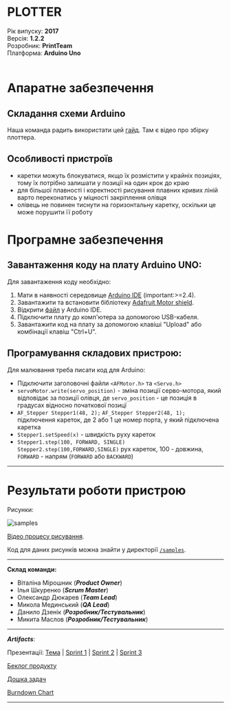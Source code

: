 # PLOTTER

Рік випуску: __2017__<br/>
Версія: __1.2.2__<br/>
Розробник: __PrintTeam__<br/>
Платформа: __Arduino Uno__<br/>
<br/>

# Апаратне забезпечення

## Складання схеми Arduino

Наша команда радить використати цей [гайд](https://create.arduino.cc/projecthub/Mrinnovative/arduino-based-mini-cnc-2d-plotter-234462). Там є відео про збірку плоттера.

## Оcобливості пристроїв

* каретки можуть блокуватися, якщо їх розмістити у крайніх позиціях, тому їх потрібно залишати у позиції на один крок до краю
* для більшої плавності і коректності рисування плавних кривих ліній варто переконатись у міцності закріплення олівця 
* олівець не повинен тиснути на горизонтальну каретку, оскільки це може порушити її роботу

# Програмне забезпечення 

## Завантаження коду на плату Arduino UNO:
Для завантаження коду необхідно:
1. Мати в наявності середовище [Arduino IDE](https://www.arduino.cc/en/main/software) (important:>=2.4).
1. Завантажити та встановити бібліотеку [Adafruit Motor shield](https://github.com/adafruit/Adafruit-Motor-Shield-library).
2. Відкрити [файл](https://github.com/progbase/gdk/blob/master/samples/basic_servo_motor.ino) у Arduino IDE.
3. Підключити плату до комп'ютера за допомогою USB-кабеля.
4. Завантажити код на плату за допомогою клавіші "Upload" або комбінації клавіш "Ctrl+U".
 
## Програмування складових пристрою:
Для малювання треба писати код для Arduino:
* Підключити заголовочні файли `<AFMotor.h>` та `<Servo.h>`
* `servoMotor.write(servo_position)` - зміна позиції серво-мотора, який відповідає за позиції олівця, 
де `servo_position` - це позиція в градусах відносно початкової позицї
* `AF_Stepper Stepper1(48, 2);`
  `AF_Stepper Stepper2(48, 1);` підключення кареток, де 2 або 1 це номер порта, у який підключена каретка
* `Stepper1.setSpeed(х)` - швидкість руху кареток
* `Stepper1.step(100, FORWARD, SINGLE)` 
  `Stepper2.step(100,FORWARD,SINGLE)` рух кареток, 100 - довжина, `FORWARD` - напрям (`FORWARD` або `BACKWARD`)

---

# Результати роботи пристрою

Рисунки:

![samples](https://trello-attachments.s3.amazonaws.com/55c9eb62b3c625897bfd3b48/593c63227a0f59630b5df691/dbf4feb296a65ec269419807fd697dd8/pixlr_20170611002140247.jpg)

[Відео процесу рисування](https://youtu.be/XvzxU51w5mE).

Код для даних рисунків можна знайти у директорії [`/samples`](https://github.com/progbase/gdk/tree/master/samples).

---

**Склад команди:**

- Віталіна Мірошник (**_Product Owner_**) 
- Ілья Шкуренко (**_Scrum Master_**) 
- Олександр Дюкарев (**_Team Lead_**) 
- Микола Мединський (**_QA Lead_**) 
- Данило Дзенік (**_Розробник/Тестувальник_**) 
- Микита Маслов (**_Розробник/Тестувальник_**) 

---

**_Artifacts_**: 

Презентації: 
[Тема](https://docs.google.com/presentation/d/1OY_tqmEDnNz6hrbzQ7ytALHOpbBxI2-pYZAZCOH-Im4/) | 
[Sprint 1](https://docs.google.com/presentation/d/1T1wAQpsOCEFu72t43GAawP0izPLj81JajwGZa7nsV1g/edit?usp=sharing) |
[Sprint 2](https://docs.google.com/presentation/d/1UKvrilGTcnLewPC7UgFHKMzLJuBw65j8lEtUlAgVeBo/edit?usp=sharing) |
[Sprint 3](https://docs.google.com/presentation/d/17GkNjmEWU-II5cSZznFsurBOtL1SfL4aFqHGCp7xAJU/edit?usp=sharing)

[Беклог продукту](https://docs.google.com/spreadsheets/d/1JVIrdSNkkqdG2RSLHyG2HKRIE9UhnrqPDRy3gCZOlGo/)

[Дошка задач](https://trello.com/b/WcNKVhkJ/-)

[Burndown Chart](https://docs.google.com/spreadsheets/d/19KKF0ZNmHPPWMTa3YHdzxx7NwX1hhEt0l8ualjpYSPQ/)

---
